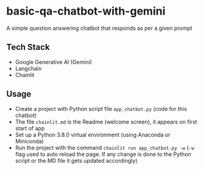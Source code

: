 # basic-qa-chatbot-with-gemini
A simple question answering chatbot that responds as per a given prompt
## Tech Stack
- Google Generative AI (Gemini)
- Langchain
- Chainlit
## Usage
- Create a project with Python script file ```app_chatbot.py``` (code for this chatbot)
- The file ```chainlit.md``` is the Readme (welcome screen), it appears on first start of app
- Set up a Python 3.8.0 virtual environment (using Anaconda or Miniconda)
- Run the project with the command ```chainlit run app_chatbot.py -w``` (```-w``` flag used to auto reload the page. If any change is done to the Python script or the MD file it gets updated accordingly)
